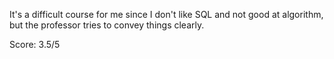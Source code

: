 It's a difficult course for me since I don't like SQL and not good at algorithm, but the professor tries to convey things clearly.

Score: 3.5/5
